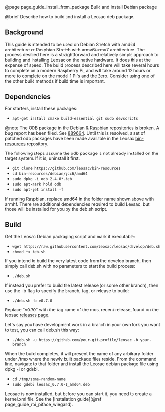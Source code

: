 @page page_guide_install_from_package Build and install Debian package

@brief Describe how to build and install a Leosac deb package.


Background
----------

This guide is intended to be used on Debian Stretch with amd64 architecture or Raspbian Stretch with armv6/armv7 architecture.
The process desibed here is a straightforward and relatively simple approach to building and installing Leosac on the native hardware.
It does this at the expense of speed. The build process described here will take several hours to complete on a modern Raspberry Pi, and will take around 12 hours or more to complete on the model 1 Pi's and the Zero.
Consider using one of the other build methods if build time is important.


Dependencies
------------

For starters, install these packages:
  + `apt-get install cmake build-essential git sudo devscripts`

@note The ODB package in the Debian & Raspbian repositories is broken. A bug report has been filed. See [889664](https://bugs.debian.org/cgi-bin/bugreport.cgi?bug=889664). Until this is resolved, a set of patched odb packages have been made available in the Leosac [bin-resources](https://github.com/leosac/bin-resources) repository.

The following steps assume the odb package is not already installed on the target system. If it is, uninstall it first.
  + `git clone https://github.com/leosac/bin-resources`
  + `cd bin-resources/debian/gcc6/amd64`
  + `sudo dpkg -i odb_2.4.0*.deb`
  + `sudo apt-mark hold odb`
  + `sudo apt-get install -f`

If running Raspbian, replace amd64 in the folder name shown above with armhf.
There are additional dependencies required to build Leosac, but those will be installed for you by the deb.sh script.


Build
-----

Get the Leosac Debian packaging script and mark it executable:
  + `wget https://raw.githubusercontent.com/leosac/leosac/develop/deb.sh`
  + `chmod +x deb.sh`

If you intend to build the very latest code from the develop branch, then simply call deb.sh with no parameters to start the build process:
  + `./deb.sh`

If instead you prefer to build the latest release (or some other branch), then use the -b flag to specify the branch, tag, or release to build:
  + `./deb.sh -b v0.7.0`

Replace "v0.70" with the tag name of the most recent release, found on the leosac [releases page](https://github.com/leosac/leosac/releases).

Let's say you have development work in a branch in your own fork you want to test, you can call deb.sh this way:
  + `./deb.sh -u https://github.com/your-git-profile/leosac -b your-branch` 

When the build completes, it will present the name of any arbitrary folder under /tmp where the newly built package files reside.
From the command line, navigate to that folder and install the Leosac debian package file using dpkg -i or gdebi.
  + `cd /tmp/some-random-name`
  + `sudo gdebi leosac_0.7.0-1_amd64.deb`

Leosac is now installed, but before you can start it, you need to create a kernel.xml file. See the [installation guide](@ref page_guide_rpi_piface_wiegand).

